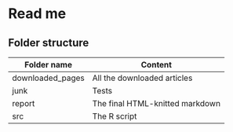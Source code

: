 # Read me

## Folder structure

Folder name | Content
------------ | -------------
downloaded_pages | All the downloaded articles
junk | Tests 
report | The final HTML-knitted markdown
src | The R script
